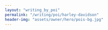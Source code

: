 ```yaml
---
layout: "writing_by_poi"
permalink: "/writing/poi/harley-davidson"
header-img: "assets/owner/hero/pois-bg.jpg"
---
```

